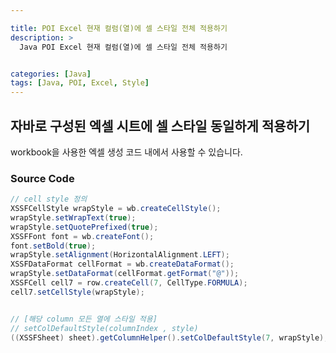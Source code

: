 ```yaml
---

title: POI Excel 현재 컬럼(열)에 셀 스타일 전체 적용하기
description: >
  Java POI Excel 현재 컬럼(열)에 셀 스타일 전체 적용하기


categories: [Java]
tags: [Java, POI, Excel, Style]
---
```




## 자바로 구성된 엑셀 시트에 셀 스타일 동일하게 적용하기

workbook을 사용한 엑셀 생성 코드 내에서 사용할 수 있습니다.

### Source Code

```java
// cell style 정의
XSSFCellStyle wrapStyle = wb.createCellStyle();
wrapStyle.setWrapText(true);
wrapStyle.setQuotePrefixed(true);
XSSFFont font = wb.createFont();
font.setBold(true);
wrapStyle.setAlignment(HorizontalAlignment.LEFT);
XSSFDataFormat cellFormat = wb.createDataFormat();
wrapStyle.setDataFormat(cellFormat.getFormat("@"));
XSSFCell cell7 = row.createCell(7, CellType.FORMULA);
cell7.setCellStyle(wrapStyle);


// [해당 column 모든 열에 스타일 적용]
// setColDefaultStyle(columnIndex , style)
((XSSFSheet) sheet).getColumnHelper().setColDefaultStyle(7, wrapStyle);
```
